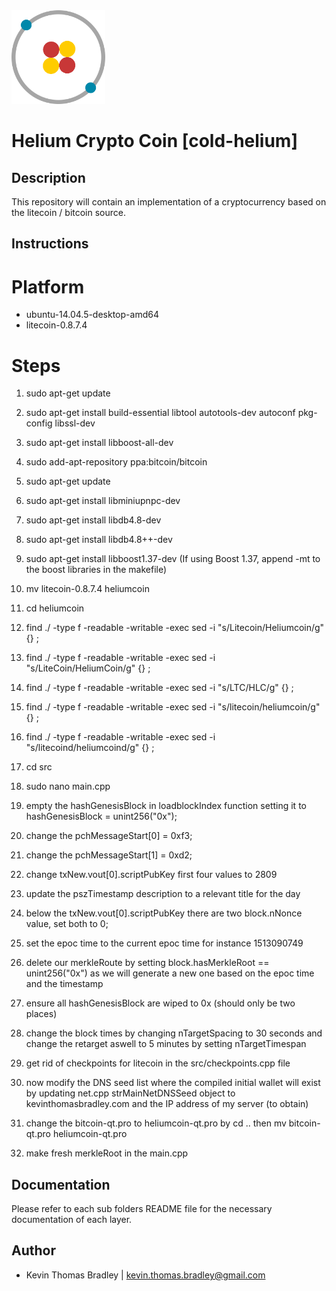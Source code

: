 <img src="https://github.com/kevinthomasbradley/cold-helium/blob/master/styles/logo1.png" width="150">

# Helium Crypto Coin [cold-helium]

## Description

This repository will contain an implementation of a cryptocurrency based on the litecoin / bitcoin source.

## Instructions

# Platform
* ubuntu-14.04.5-desktop-amd64
* litecoin-0.8.7.4

# Steps
1. sudo apt-get update
2. sudo apt-get install build-essential libtool autotools-dev autoconf pkg-config libssl-dev
3. sudo apt-get install libboost-all-dev
4. sudo add-apt-repository ppa:bitcoin/bitcoin
5. sudo apt-get update
6. sudo apt-get install libminiupnpc-dev

7. sudo apt-get install libdb4.8-dev
8. sudo apt-get install libdb4.8++-dev
9. sudo apt-get install libboost1.37-dev
(If using Boost 1.37, append -mt to the boost libraries in the makefile)

10. mv litecoin-0.8.7.4 heliumcoin
11. cd heliumcoin

12. find ./ -type f -readable -writable -exec sed -i "s/Litecoin/Heliumcoin/g" {} \;
13. find ./ -type f -readable -writable -exec sed -i "s/LiteCoin/HeliumCoin/g" {} \;
14. find ./ -type f -readable -writable -exec sed -i "s/LTC/HLC/g" {} \;
15. find ./ -type f -readable -writable -exec sed -i "s/litecoin/heliumcoin/g" {} \;
16. find ./ -type f -readable -writable -exec sed -i "s/litecoind/heliumcoind/g" {} \;

17. cd src
18. sudo nano main.cpp

19. empty the hashGenesisBlock in loadblockIndex function setting it to hashGenesisBlock = unint256("0x");
20. change the pchMessageStart[0] = 0xf3;
21. change the pchMessageStart[1] = 0xd2;
22. change txNew.vout[0].scriptPubKey first four values to 2809
23. update the pszTimestamp description to a relevant title for the day
24. below the txNew.vout[0].scriptPubKey there are two block.nNonce value, set both to 0;
25. set the epoc time to the current epoc time for instance 1513090749
26. delete our merkleRoute by setting block.hasMerkleRoot == unint256("0x") as we will generate a new one based on the epoc time and the timestamp
27. ensure all hashGenesisBlock are wiped to 0x (should only be two places)
28. change the block times by changing nTargetSpacing to 30 seconds and change the retarget aswell to 5 minutes by setting nTargetTimespan
29. get rid of checkpoints for litecoin in the src/checkpoints.cpp file
30. now modify the DNS seed list where the compiled initial wallet will exist by updating net.cpp strMainNetDNSSeed object to kevinthomasbradley.com and the IP address of my server (to obtain)
31. change the bitcoin-qt.pro to heliumcoin-qt.pro by cd .. then mv bitcoin-qt.pro heliumcoin-qt.pro
32. make fresh merkleRoot in the main.cpp

## Documentation

Please refer to each sub folders README file for the necessary documentation of each layer.

## Author
* Kevin Thomas Bradley | kevin.thomas.bradley@gmail.com
